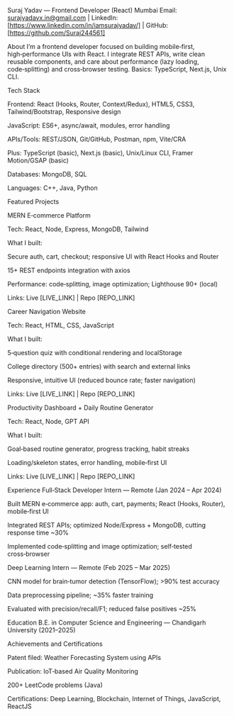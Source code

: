 Suraj Yadav — Frontend Developer (React)
Mumbai
Email: surajyadavx.in@gmail.com | LinkedIn: [https://www.linkedin.com/in/iamsurajyadav/] | GitHub: [https://github.com/Suraj244561]

About
I’m a frontend developer focused on building mobile‑first, high‑performance UIs with React. I integrate REST APIs, write clean reusable components, and care about performance (lazy loading, code‑splitting) and cross‑browser testing. Basics: TypeScript, Next.js, Unix CLI.

Tech Stack

Frontend: React (Hooks, Router, Context/Redux), HTML5, CSS3, Tailwind/Bootstrap, Responsive design

JavaScript: ES6+, async/await, modules, error handling

APIs/Tools: REST/JSON, Git/GitHub, Postman, npm, Vite/CRA

Plus: TypeScript (basic), Next.js (basic), Unix/Linux CLI, Framer Motion/GSAP (basic)

Databases: MongoDB, SQL

Languages: C++, Java, Python

Featured Projects

MERN E‑commerce Platform

Tech: React, Node, Express, MongoDB, Tailwind

What I built:

Secure auth, cart, checkout; responsive UI with React Hooks and Router

15+ REST endpoints integration with axios

Performance: code‑splitting, image optimization; Lighthouse 90+ (local)

Links: Live [LIVE_LINK] | Repo [REPO_LINK]

Career Navigation Website

Tech: React, HTML, CSS, JavaScript

What I built:

5‑question quiz with conditional rendering and localStorage

College directory (500+ entries) with search and external links

Responsive, intuitive UI (reduced bounce rate; faster navigation)

Links: Live [LIVE_LINK] | Repo [REPO_LINK]

Productivity Dashboard + Daily Routine Generator

Tech: React, Node, GPT API

What I built:

Goal‑based routine generator, progress tracking, habit streaks

Loading/skeleton states, error handling, mobile‑first UI

Links: Live [LIVE_LINK] | Repo [REPO_LINK]

Experience
Full‑Stack Developer Intern — Remote (Jan 2024 – Apr 2024)

Built MERN e‑commerce app: auth, cart, payments; React (Hooks, Router), mobile‑first UI

Integrated REST APIs; optimized Node/Express + MongoDB, cutting response time ~30%

Implemented code‑splitting and image optimization; self‑tested cross‑browser

Deep Learning Intern — Remote (Feb 2025 – Mar 2025)

CNN model for brain‑tumor detection (TensorFlow); >90% test accuracy

Data preprocessing pipeline; ~35% faster training

Evaluated with precision/recall/F1; reduced false positives ~25%

Education
B.E. in Computer Science and Engineering — Chandigarh University (2021–2025)

Achievements and Certifications

Patent filed: Weather Forecasting System using APIs

Publication: IoT‑based Air Quality Monitoring

200+ LeetCode problems (Java)

Certifications: Deep Learning, Blockchain, Internet of Things, JavaScript, ReactJS
